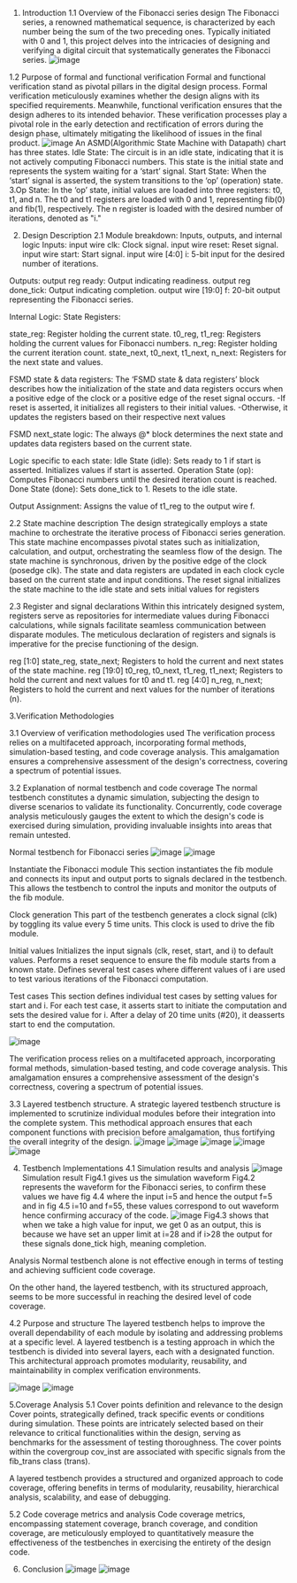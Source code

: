 1. Introduction
1.1 Overview of the Fibonacci
series design
The Fibonacci series, a renowned mathematical
sequence, is characterized by each number being
the sum of the two preceding ones. Typically
initiated with 0 and 1, this project delves into the
intricacies of designing and verifying a digital
circuit that systematically generates the Fibonacci
series.
![image](https://github.com/Zozozaza/FFVDD--project/assets/136055978/c032a4ba-6b7b-4982-8707-88137178c69c)

1.2 Purpose of formal and
functional verification
Formal and functional verification stand as pivotal
pillars in the digital design process. Formal
verification meticulously examines whether the
design aligns with its specified requirements.
Meanwhile, functional verification ensures that the
design adheres to its intended behavior. These
verification processes play a pivotal role in the
early detection and rectification of errors during
the design phase, ultimately mitigating the
likelihood of issues in the final product.
![image](https://github.com/Zozozaza/FFVDD--project/assets/136055978/ac9c224d-b380-48bc-9acb-2960697290be)
An ASMD(Algorithmic State Machine with Datapath)
chart has three states.
Idle State:
The circuit is in an idle state, indicating that it is not actively computing Fibonacci numbers.
This state is the initial state and represents the system waiting for a ‘start’ signal.
Start State:
When the ‘start’ signal is asserted, the system transitions to the ‘op’ (operation) state. 
3.Op State:
In the ‘op’ state, initial values are loaded into three registers: t0, t1, and n.
The t0 and t1 registers are loaded with 0 and 1, representing fib(0) and fib(1), respectively.
The n register is loaded with the desired number of iterations, denoted as "i."

2. Design Description
2.1 Module breakdown: Inputs, outputs, and internal logic
   Inputs:
input wire clk: Clock signal.
input wire reset: Reset signal.
input wire start: Start signal.
input wire [4:0] i: 5-bit input for the desired number of iterations.

Outputs:
output reg ready: Output indicating readiness.
output reg done_tick: Output indicating completion.
output wire [19:0] f: 20-bit output representing the Fibonacci series.

Internal Logic:
State Registers:

state_reg: Register holding the current state.
t0_reg, t1_reg: Registers holding the current values for Fibonacci numbers.
n_reg: Register holding the current iteration count.
state_next, t0_next, t1_next, n_next: Registers for the next state and values.

FSMD state & data registers:
The ‘FSMD state & data registers’ block describes how the initialization of the state and data registers occurs when a positive edge of the clock or a positive edge of the reset signal occurs.
-If reset is asserted, it initializes all registers to their initial values.
-Otherwise, it updates the registers based on their respective next values



FSMD next_state logic:
The always @* block determines the next state and updates data registers based on the current state.


Logic specific to each state:
Idle State (idle):
Sets ready to 1 if start is asserted.
Initializes values if start is asserted.
Operation State (op):
Computes Fibonacci numbers until the desired iteration count is reached.
Done State (done):
Sets done_tick to 1.
Resets to the idle state.

Output Assignment:
Assigns the value of t1_reg to the output wire f.

2.2 State machine description
The design strategically employs a state machine to orchestrate the iterative process of Fibonacci series generation. This state machine encompasses pivotal states such as initialization, calculation, and output, orchestrating the seamless flow of the design.
The state machine is synchronous, driven by the positive edge of the clock (posedge clk).
The state and data registers are updated in each clock cycle based on the current state and input conditions.
The reset signal initializes the state machine to the idle state and sets initial values for registers

2.3 Register and signal declarations
Within this intricately designed system, registers serve as repositories for intermediate values during Fibonacci calculations, while signals facilitate seamless communication between disparate modules. The meticulous declaration of registers and signals is imperative for the precise functioning of the design.

reg [1:0] state_reg, state_next;
Registers to hold the current and next states of the state machine.
reg [19:0] t0_reg, t0_next, t1_reg, t1_next;
Registers to hold the current and next values for t0 and t1.
reg [4:0] n_reg, n_next;
Registers to hold the current and next values for the number of iterations (n).

3.Verification Methodologies

3.1 Overview of verification methodologies used
The verification process relies on a multifaceted approach, incorporating formal methods, simulation-based testing, and code coverage analysis. This amalgamation ensures a comprehensive assessment of the design's correctness, covering a spectrum of potential issues.

3.2 Explanation of normal testbench and code coverage
The normal testbench constitutes a dynamic simulation, subjecting the design to diverse scenarios to validate its functionality. Concurrently, code coverage analysis meticulously gauges the extent to which the design's code is exercised during simulation, providing invaluable insights into areas that remain untested.

Normal testbench for Fibonacci series
![image](https://github.com/Zozozaza/FFVDD--project/assets/136055978/43ad9e7e-adb9-40c2-8a12-df3061e4d603)
![image](https://github.com/Zozozaza/FFVDD--project/assets/136055978/5c8d7077-7a1c-476a-b1ed-fcac933f3273)

Instantiate the Fibonacci module
This section instantiates the fib module and connects its input and output ports to signals declared in the testbench. This allows the testbench to control the inputs and monitor the outputs of the fib module.

Clock generation
This part of the testbench generates a clock signal (clk) by toggling its value every 5 time units. This clock is used to drive the fib module.

Initial values
Initializes the input signals (clk, reset, start, and i) to default values.
Performs a reset sequence to ensure the fib module starts from a known state.
Defines several test cases where different values of i are used to test various iterations of the Fibonacci computation.

Test cases
This section defines individual test cases by setting values for start and i.
For each test case, it asserts start to initiate the computation and sets the desired value for i.
After a delay of 20 time units (#20), it deasserts start to end the computation.

![image](https://github.com/Zozozaza/FFVDD--project/assets/136055978/78d89217-3dcd-4a52-a52b-9d963a1a582b)

The verification process relies on a multifaceted approach, incorporating formal methods, simulation-based testing, and code coverage analysis. This amalgamation ensures a comprehensive assessment of the design's correctness, covering a spectrum of potential issues.

3.3 Layered testbench structure.
A strategic layered testbench structure is implemented to scrutinize individual modules before their integration into the complete system. This methodical approach ensures that each component functions with precision before amalgamation, thus fortifying the overall integrity of the design.
![image](https://github.com/Zozozaza/FFVDD--project/assets/136055978/7259c48f-7061-43ae-b808-e22891e3f045)
![image](https://github.com/Zozozaza/FFVDD--project/assets/136055978/82dc6a2f-d8cd-4792-a713-fffa9667afae)
![image](https://github.com/Zozozaza/FFVDD--project/assets/136055978/38b327c1-8186-435e-9df6-f762a7ab8cc8)
![image](https://github.com/Zozozaza/FFVDD--project/assets/136055978/6f936b36-2474-46e5-a1cf-8a50b913f12e)
![image](https://github.com/Zozozaza/FFVDD--project/assets/136055978/72d6cccd-079c-488c-894e-b872729b2ad5)

4. Testbench Implementations
   4.1 Simulation results and analysis
![image](https://github.com/Zozozaza/FFVDD--project/assets/136055978/82c3e0c3-50f5-451f-b6df-4bec4aa5365a)
   Simulation result
   Fig4.1 gives us the simulation waveform
   Fig4.2 represents the waveform for the Fibonacci series, to confirm these values we have fig 4.4 where the input i=5 and hence the output f=5 and in fig 4.5 i=10 and f=55, these values correspond to out waveform hence confirming accuracy of the code.
   ![image](https://github.com/Zozozaza/FFVDD--project/assets/136055978/5161f3c2-10c6-4ab9-9bbc-eec2d08692f8)
Fig4.3 shows that when we take a high value for input, we get 0 as an output, this is because we have set an upper limit at i=28 and if i>28 the output for these signals done_tick high, meaning completion.

Analysis
Normal testbench alone is not effective enough in terms of testing and achieving sufficient code coverage.

On the other hand, the layered testbench, with its structured approach, seems to be more successful in reaching the desired level of code coverage.

4.2 Purpose and structure
The layered testbench helps to improve the overall dependability of each module by isolating and addressing problems at a specific level.
A layered testbench is a testing approach in which the testbench is divided into several layers, each with a designated function. This architectural approach promotes modularity, reusability, and maintainability in complex verification environments.

![image](https://github.com/Zozozaza/FFVDD--project/assets/136055978/d5d6f7b3-a60f-4b9a-b0fc-e23e8deeea6f)
![image](https://github.com/Zozozaza/FFVDD--project/assets/136055978/d2832902-e6a7-4367-ba1b-1914ef2f7bad)

5.Coverage Analysis
5.1 Cover points definition and relevance to the design
Cover points, strategically defined, track specific events or conditions during simulation. These points are intricately selected based on their relevance to critical functionalities within the design, serving as benchmarks for the assessment of testing thoroughness. The cover points within the covergroup cov_inst are associated with specific signals from the fib_trans class (trans). 

A layered testbench provides a structured and organized approach to code coverage, offering benefits in terms of modularity, reusability, hierarchical analysis, scalability, and ease of debugging.

5.2 Code coverage metrics and analysis
Code coverage metrics, encompassing statement coverage, branch coverage, and condition coverage, are meticulously employed to quantitatively measure the effectiveness of the testbenches in exercising the entirety of the design code.

6. Conclusion
![image](https://github.com/Zozozaza/FFVDD--project/assets/136055978/681fadea-1da0-4fe5-91b8-54cedd41cd67)
![image](https://github.com/Zozozaza/FFVDD--project/assets/136055978/13f06dc1-a455-467d-9fcf-f6678db92ca4)


